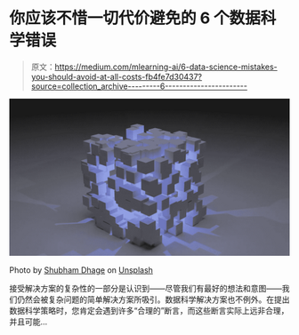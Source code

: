 # 你应该不惜一切代价避免的 6 个数据科学错误

> 原文：<https://medium.com/mlearning-ai/6-data-science-mistakes-you-should-avoid-at-all-costs-fb4fe7d30437?source=collection_archive---------6----------------------->

![](img/76b5a076913c7e7f4a41d82b15a78c61.png)

Photo by [Shubham Dhage](https://unsplash.com/@theshubhamdhage?utm_source=unsplash&utm_medium=referral&utm_content=creditCopyText) on [Unsplash](https://unsplash.com/s/photos/data-science?utm_source=unsplash&utm_medium=referral&utm_content=creditCopyText)

接受解决方案的复杂性的一部分是认识到——尽管我们有最好的想法和意图——我们仍然会被复杂问题的简单解决方案所吸引。数据科学解决方案也不例外。在提出数据科学策略时，您肯定会遇到许多“合理的”断言，而这些断言实际上远非合理，并且可能…
